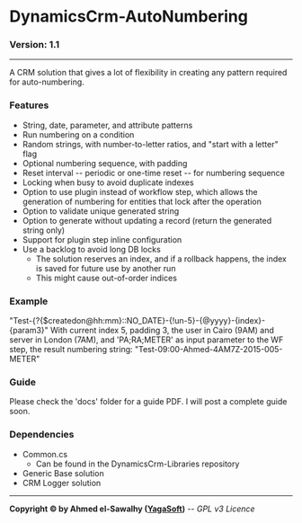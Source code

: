 # DynamicsCrm-AutoNumbering
### Version: 1.1
---

A CRM solution that gives a lot of flexibility in creating any pattern required for auto-numbering.

### Features

  + String, date, parameter, and attribute patterns
  + Run numbering on a condition
  + Random strings, with number-to-letter ratios, and "start with a letter" flag
  + Optional numbering sequence, with padding
  + Reset interval -- periodic or one-time reset -- for numbering sequence
  + Locking when busy to avoid duplicate indexes
  + Option to use plugin instead of workflow step, which allows the generation of numbering for entities that lock after the operation
  + Option to validate unique generated string
  + Option to generate without updating a record (return the generated string only)
  + Support for plugin step inline configuration
  + Use a backlog to avoid long DB locks
    + The solution reserves an index, and if a rollback happens, the index is saved for future use by another run
    + This might cause out-of-order indices

### Example

"Test-{?{$createdon@hh:mm}::NO_DATE}-{!un-5}-{@yyyy}-{index}-{param3}"
With current index 5, padding 3, the user in Cairo (9AM) and server in London (7AM), and 'PA;RA;METER' as input parameter to the WF step, the result numbering string: "Test-09:00-Ahmed-4AM7Z-2015-005-METER"

### Guide

Please check the 'docs' folder for a guide PDF.
I will post a complete guide soon.

### Dependencies

  + Common.cs
    + Can be found in the DynamicsCrm-Libraries repository
  + Generic Base solution
  + CRM Logger solution

---
**Copyright &copy; by Ahmed el-Sawalhy ([YagaSoft](http://yagasoft.com))** -- _GPL v3 Licence_
